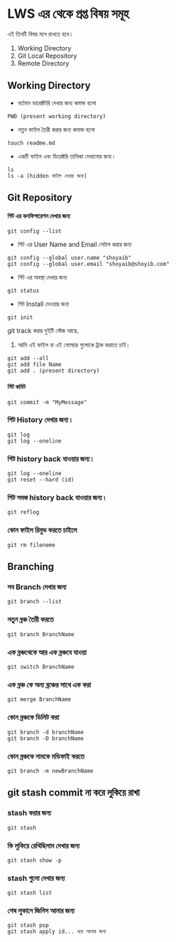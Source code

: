 # LWS এর থেকে প্রপ্ত বিষয় সমূহ

এই তিনটি বিষয় মনে রাখতে হবে।

1. Working Directory
2. Git Local Repository
3. Remote Directory

## Working Directory

- বর্তমান ডারেক্টটরি দেখার জন্য কমান্ড হলো

```
PWD (present working directory)
```

- নতুন ফাইল তৈরী করার জন্য কমান্ড হলো

```
touch readme.md
```

- একটি ফাইল এবং ডিরেক্টরি তালিকা দেখানোর জন্য।

```
ls
ls -a (hidden ফাইল দেখার জন্য)
```

## Git Repository

#### গিট এর কনফিগারেশন দেখার জন্য

```
git config --list
```

- গিট এর User Name and Email সেটাপ করার জন্য

```
git config --global user.name "shoyaib"
git config --global user.email "shoyaib@shoyib.com"
```

- গিট এর অবস্থা দেখার জন্য

```
git status
```

- গিট Install দেওয়ার জন্য

```
git init
```

git track করার দুইটি স্টেজ আছে.

1. আমি এই ফাইল বা এই ফোল্ডার গুলোকে ট্রাক করাতে চাই।

```
git add --all
git add file Name
git add . (present directory)

```

#### গিট কমিট

```
git commit -m "MyMessage"

```

### গিট History দেখার জন্য।

```
git log
git log --oneline
```

### গিট history back যাওয়ার জন্য।

```
git log --oneline
git reset --hard (id)
```

### গিট সমস্ত history back যাওয়ার জন্য।

```
git reflog
```

### কোন ফাইল রিমুভ করতে চাইলে

```
git rm fileneme
```

## Branching

### সব Branch দেখার জন্য

```
git branch --list
```

### নতুন ব্রঞ্চ তৈরী করতে

```
git branch BranchName
```

### এক ব্রঞ্চথেকে আর এক ব্রঞ্চযে যাওয়া

```
git switch BranchName
```

### এক ব্রঞ্চ কে অন্য ব্রঞ্চের সাথে এক করা

```
git merge BranchName
```

### কোন ব্রঞ্চকে ডিলিট করা

```
git branch -d branchName
git branch -D branchName

```

### কোন ব্রঞ্চকে নামকে মডিফাই করতে

```
git branch -m newBranchName

```

## git stash commit না করে লুকিয়ে রাখা

### stash করার জন্য

```
git stash

```

### কি লুকিয়ে রেখিছিলাম দেখার জন্য

```
git stash show -p

```

### stash গুলো দেখার জন্য

```
git stash list

```

### শেষ লুকানে জিনিস আনার জন্য

```
git stash pop
git stash apply id... ধরে আনার জন্য

```
